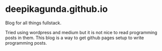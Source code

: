 # deepikagunda.github.io
Blog for all things fullstack.

Tried using wordpress and medium but it is not nice to read programming posts in them.
This blog is a way to get github pages setup to write programming posts.

